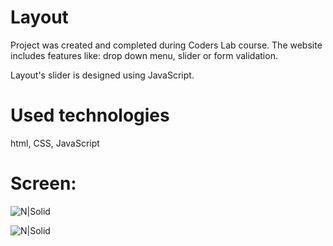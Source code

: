 # Layout

Project was created and completed during Coders Lab course.
The website includes features like: drop down menu, slider or form validation.

Layout's slider is designed using JavaScript.

# Used technologies
html, CSS, JavaScript

# Screen:

![N|Solid](http://fcbarcafc.cba.pl/layoutscreen.png)

![N|Solid](http://fcbarcafc.cba.pl/layoutscreen2.png)
